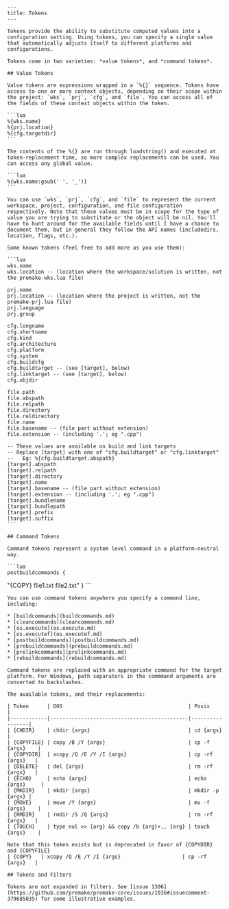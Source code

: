 	---
	title: Tokens
	---
	
	Tokens provide the ability to substitute computed values into a configuration setting. Using tokens, you can specify a single value that automatically adjusts itself to different platforms and configurations.
	
	Tokens come in two varieties: *value tokens*, and *command tokens*.
	
	## Value Tokens
	
	Value tokens are expressions wrapped in a `%{}` sequence. Tokens have access to one or more context objects, depending on their scope within the project: `wks`, `prj`, `cfg`, and `file`. You can access all of the fields of these context objects within the token.
	
	```lua
	%{wks.name}
	%{prj.location}
	%{cfg.targetdir}
	```
	
	The contents of the %{} are run through loadstring() and executed at token-replacement time, so more complex replacements can be used. You can access any global value.
	
	```lua
	%{wks.name:gsub(' ', '_')}
	```
	
	You can use `wks`, `prj`, `cfg`, and `file` to represent the current workspace, project, configuration, and file configuration respectively. Note that these values must be in scope for the type of value you are trying to substitute or the object will be nil. You'll have to hunt around for the available fields until I have a chance to document them, but in general they follow the API names (includedirs, location, flags, etc.).
	
	Some known tokens (feel free to add more as you use them):
	
	```lua
	wks.name
	wks.location -- (location where the workspace/solution is written, not the premake-wks.lua file)
	
	prj.name
	prj.location -- (location where the project is written, not the premake-prj.lua file)
	prj.language
	prj.group
	
	cfg.longname
	cfg.shortname
	cfg.kind
	cfg.architecture
	cfg.platform
	cfg.system
	cfg.buildcfg
	cfg.buildtarget -- (see [target], below)
	cfg.linktarget -- (see [target], below)
	cfg.objdir
	
	file.path
	file.abspath
	file.relpath
	file.directory
	file.reldirectory
	file.name
	file.basename -- (file part without extension)
	file.extension -- (including '.'; eg ".cpp")
	
	-- These values are available on build and link targets
	-- Replace [target] with one of "cfg.buildtarget" or "cfg.linktarget"
	--   Eg: %{cfg.buildtarget.abspath}
	[target].abspath
	[target].relpath
	[target].directory
	[target].name
	[target].basename -- (file part without extension)
	[target].extension -- (including '.'; eg ".cpp")
	[target].bundlename
	[target].bundlepath
	[target].prefix
	[target].suffix
	```
	
	## Command Tokens
	
	Command tokens represent a system level command in a platform-neutral way.
	
	```lua
	postbuildcommands {
"{COPY} file1.txt file2.txt"
	}
	```
	
	
	You can use command tokens anywhere you specify a command line, including:
	
	* [buildcommands](buildcommands.md)
	* [cleancommands](cleancommands.md)
	* [os.execute](os.execute.md)
	* [os.executef](os.executef.md)
	* [postbuildcommands](postbuildcommands.md)
	* [prebuildcommands](prebuildcommands.md)
	* [prelinkcommands](prelinkcommands.md)
	* [rebuildcommands](rebuildcommands.md)
	
	Command tokens are replaced with an appropriate command for the target platform. For Windows, path separators in the commmand arguments are converted to backslashes.
	
	The available tokens, and their replacements:
	
	| Token      | DOS                                         | Posix           |
	|------------|---------------------------------------------|-----------------|
	| {CHDIR}    | chdir {args}                                | cd {args}       |
	| {COPYFILE} | copy /B /Y {args}                           | cp -f {args}    |
	| {COPYDIR}  | xcopy /Q /E /Y /I {args}                    | cp -rf {args}   |
	| {DELETE}   | del {args}                                  | rm -rf {args}   |
	| {ECHO}     | echo {args}                                 | echo {args}     |
	| {MKDIR}    | mkdir {args}                                | mkdir -p {args} |
	| {MOVE}     | move /Y {args}                              | mv -f {args}    |
	| {RMDIR}    | rmdir /S /Q {args}                          | rm -rf {args}   |
	| {TOUCH}    | type nul >> {arg} && copy /b {arg}+,, {arg} | touch {args}    |
	
	Note that this token exists but is deprecated in favor of {COPYDIR} and {COPYFILE}
	| {COPY}   | xcopy /Q /E /Y /I {args}                    | cp -rf {args}   |
	
	## Tokens and Filters
	
	Tokens are not expanded in filters. See [issue 1306](https://github.com/premake/premake-core/issues/1036#issuecomment-379685035) for some illustrative examples.
	